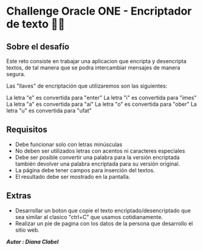 # Challenge Oracle ONE - Encriptador de texto 🔗🧡

## Sobre el desafío

Este reto consiste en trabajar una aplicacion que encripta y desencripta textos, de tal manera que se podra intercambiar mensajes de manera segura.

Las "llaves" de encriptación que utilizaremos son las siguientes:

La letra "e" es convertida para "enter"
La letra "i" es convertida para "imes"
La letra "a" es convertida para "ai"
La letra "o" es convertida para "ober"
La letra "u" es convertida para "ufat"

## Requisitos

- Debe funcionar solo con letras minúsculas
- No deben ser utilizados letras con acentos ni caracteres especiales
- Debe ser posible convertir una palabra para la versión encriptada también devolver una palabra encriptada para su versión original.
- La página debe tener campos para inserción del textos.
- El resultado debe ser mostrado en la pantalla.

## Extras

- Desarrollar un boton que copie el texto encriptado/desencriptado que sea similar al clasico "ctrl+C" que usamos cotidianamente.
- Realizar un pie de pagina con los datos de la persona que desarrollo el sitio web.

**_Autor : Diana Clabel_**
